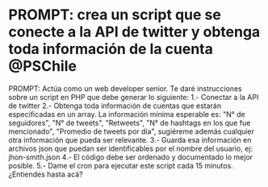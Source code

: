 # PROMPT: crea un script que se conecte a la API de twitter y obtenga toda información de la cuenta @PSChile

PROMPT: Actúa como un web developer senior. Te daré instrucciones sobre un script en PHP que debe generar lo siguiente:
1.- Conectar a la API de twitter
2.- Obtenga toda información de cuentas que estarán especificadas en un array. La información mínima esperable es: "N° de seguidores", "N° de tweets", "Retweets", "N° de hashtags en los que fue mencionado", "Promedio de tweets por día", sugiéreme además cualquier otra información que pueda ser relevante.
3.- Guarda esa información en archivos json que puedan ser identificables por el nombre del usuario, ej: jhon-smith.json
4.- El código debe ser ordenado y documentado lo mejor posible.
5.- Dame el cron para ejecutar este script cada 15 minutos.
¿Entiendes hasta acá?


